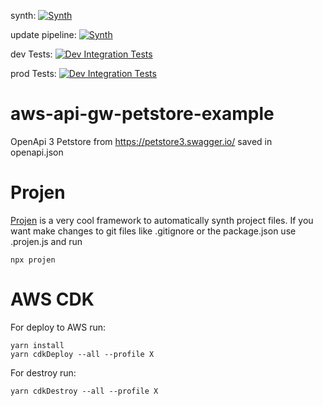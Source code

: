 synth: [![Synth](https://akrqjzmfu0.execute-api.eu-central-1.amazonaws.com/prod/?projectName=PipelineBuildSynthCdkBuildP-LDAV9ZXwsKMf)](https://akrqjzmfu0.execute-api.eu-central-1.amazonaws.com/prod/?url=true&projectName=PipelineBuildSynthCdkBuildP-LDAV9ZXwsKMf)

update pipeline: [![Synth](https://akrqjzmfu0.execute-api.eu-central-1.amazonaws.com/prod/?projectName=CdkPipelineUpdatePipelineSe-JocSbggXMLxJ)](https://akrqjzmfu0.execute-api.eu-central-1.amazonaws.com/prod/?url=true&projectName=CdkPipelineUpdatePipelineSe-JocSbggXMLxJ)

dev Tests: [![Dev Integration Tests](https://akrqjzmfu0.execute-api.eu-central-1.amazonaws.com/prod/?projectName=Pipelinepetstorepipelinedev-Yxv3kpUpEwHU)](https://akrqjzmfu0.execute-api.eu-central-1.amazonaws.com/prod/?url=true&projectName=Pipelinepetstorepipelinedev-Yxv3kpUpEwHU)

prod Tests: [![Dev Integration Tests](https://akrqjzmfu0.execute-api.eu-central-1.amazonaws.com/prod/?projectName=Pipelinepetstorepipelinepro-KzgKCxPRLhLc)](https://akrqjzmfu0.execute-api.eu-central-1.amazonaws.com/prod/?url=true&projectName=Pipelinepetstorepipelinepro-KzgKCxPRLhLc)

# aws-api-gw-petstore-example

OpenApi 3 Petstore from https://petstore3.swagger.io/ saved in openapi.json

# Projen

[Projen](https://github.com/projen/projen) is a very cool framework to automatically synth project files. If you want make changes to git files like .gitignore or the package.json use .projen.js and run

```
npx projen
```

# AWS CDK

For deploy to AWS run:

```
yarn install
yarn cdkDeploy --all --profile X
```

For destroy run:

```
yarn cdkDestroy --all --profile X
```
